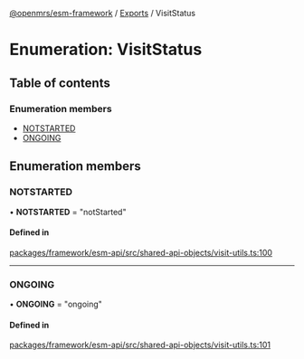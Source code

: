 [@openmrs/esm-framework](../API.md) / [Exports](../modules.md) / VisitStatus

# Enumeration: VisitStatus

## Table of contents

### Enumeration members

- [NOTSTARTED](visitstatus.md#notstarted)
- [ONGOING](visitstatus.md#ongoing)

## Enumeration members

### NOTSTARTED

• **NOTSTARTED** = "notStarted"

#### Defined in

[packages/framework/esm-api/src/shared-api-objects/visit-utils.ts:100](https://github.com/openmrs/openmrs-esm-core/blob/master/packages/framework/esm-api/src/shared-api-objects/visit-utils.ts#L100)

___

### ONGOING

• **ONGOING** = "ongoing"

#### Defined in

[packages/framework/esm-api/src/shared-api-objects/visit-utils.ts:101](https://github.com/openmrs/openmrs-esm-core/blob/master/packages/framework/esm-api/src/shared-api-objects/visit-utils.ts#L101)
